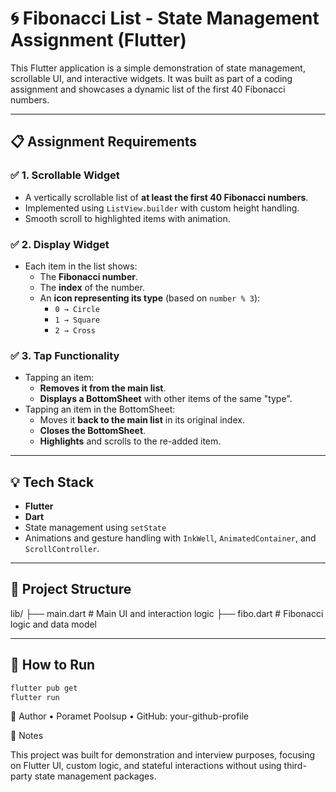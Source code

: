 # 🌀 Fibonacci List - State Management Assignment (Flutter)

This Flutter application is a simple demonstration of state management, scrollable UI, and interactive widgets. It was built as part of a coding assignment and showcases a dynamic list of the first 40 Fibonacci numbers.

---

## 📋 Assignment Requirements

### ✅ 1. Scrollable Widget

- A vertically scrollable list of **at least the first 40 Fibonacci numbers**.
- Implemented using `ListView.builder` with custom height handling.
- Smooth scroll to highlighted items with animation.

### ✅ 2. Display Widget

- Each item in the list shows:
  - The **Fibonacci number**.
  - The **index** of the number.
  - An **icon representing its type** (based on `number % 3`):
    - `0 → Circle`
    - `1 → Square`
    - `2 → Cross`

### ✅ 3. Tap Functionality

- Tapping an item:
  - **Removes it from the main list**.
  - **Displays a BottomSheet** with other items of the same "type".
- Tapping an item in the BottomSheet:
  - Moves it **back to the main list** in its original index.
  - **Closes the BottomSheet**.
  - **Highlights** and scrolls to the re-added item.

---

## 💡 Tech Stack

- **Flutter**
- **Dart**
- State management using `setState`
- Animations and gesture handling with `InkWell`, `AnimatedContainer`, and `ScrollController`.

---

## 📁 Project Structure

lib/
├── main.dart # Main UI and interaction logic
├── fibo.dart # Fibonacci logic and data model

---

## 🚀 How to Run

```bash
flutter pub get
flutter run
```

👤 Author
• Poramet Poolsup
• GitHub: your-github-profile

📌 Notes

This project was built for demonstration and interview purposes, focusing on Flutter UI, custom logic, and stateful interactions without using third-party state management packages.
